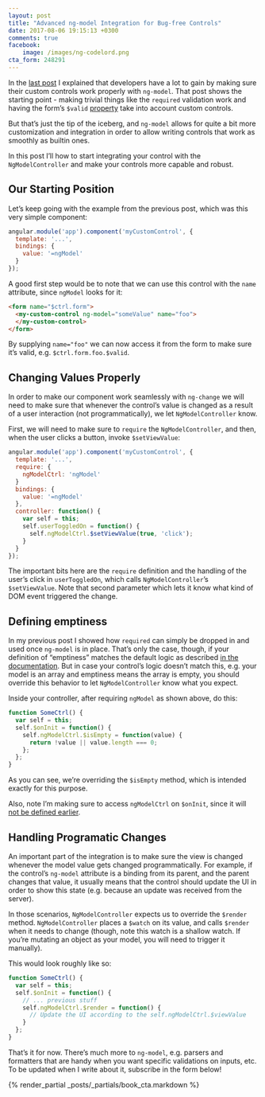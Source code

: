 ```yaml
---
layout: post
title: "Advanced ng-model Integration for Bug-free Controls"
date: 2017-08-06 19:15:13 +0300
comments: true
facebook:
    image: /images/ng-codelord.png
cta_form: 248291
---
```


In the [last post](http://www.codelord.net/2017/07/28/youre-not-using-ng-model-enough/) I explained that developers have a lot to gain by making sure their custom controls work properly with `ng-model`.
That post shows the starting point - making trivial things like the `required` validation work and having the form’s `$valid` [property](http://www.codelord.net/2017/07/02/angularjs-form-properties-guide/) take into account custom controls.

But that’s just the tip of the iceberg, and `ng-model` allows for quite a bit more customization and integration in order to allow writing controls that work as smoothly as builtin ones.

In this post I’ll how to start integrating your control with the `NgModelController` and make your controls more capable and robust.

## Our Starting Position

Let’s keep going with the example from the previous post, which was this very simple component:

```javascript
angular.module('app').component('myCustomControl', {
  template: '...',
  bindings: {
    value: '=ngModel'
  }
});
```

A good first step would be to note that we can use this control with the `name` attribute, since `ngModel` looks for it:

```html
<form name="$ctrl.form">
  <my-custom-control ng-model="someValue" name="foo">
  </my-custom-control>
</form>
```

By supplying `name="foo"` we can now access it from the form to make sure it’s valid, e.g. `$ctrl.form.foo.$valid`.

## Changing Values Properly

In order to make our component work seamlessly with `ng-change` we will need to make sure that whenever the control’s value is changed as a result of a user interaction (not programmatically), we let `NgModelController` know.

First, we will need to make sure to `require` the `NgModelController`, and then, when the user clicks a button, invoke `$setViewValue`:

```javascript
angular.module('app').component('myCustomControl', {
  template: '...',
  require: {
    ngModelCtrl: 'ngModel'
  }
  bindings: {
    value: '=ngModel'
  },
  controller: function() {
    var self = this;
    self.userToggledOn = function() {
      self.ngModelCtrl.$setViewValue(true, 'click');
    }
  }
});
```

The important bits here are the `require` definition and the handling of the user’s click in `userToggledOn`, which calls `NgModelController`’s `$setViewValue`.
Note that second parameter which lets it know what kind of DOM event triggered the change.

## Defining emptiness 

In my previous post I showed how `required` can simply be dropped in and used once `ng-model` is in place.
That’s only the case, though, if your definition of “emptiness” matches the default logic as described [in the documentation](https://docs.angularjs.org/api/ng/type/ngModel.NgModelController#$isEmpty).
But in case your control’s logic doesn’t match this, e.g. your model is an array and emptiness means the array is empty, you should override this behavior to let `NgModelController` know what you expect.

Inside your controller, after requiring `ngModel` as shown above, do this:

```javascript
function SomeCtrl() {
  var self = this;
  self.$onInit = function() {
    self.ngModelCtrl.$isEmpty = function(value) {
      return !value || value.length === 0;
    };
  };
}
```

As you can see, we’re overriding the `$isEmpty` method, which is intended exactly for this purpose.

Also, note I’m making sure to access `ngModelCtrl` on `$onInit`, since it will [not be defined earlier](http://www.codelord.net/2017/01/01/angular-1-dot-6-is-here-what-you-need-to-know/).

## Handling Programatic Changes

An important part of the integration is to make sure the view is changed whenever the model value gets changed programmatically.
For example, if the control’s `ng-model` attribute is a binding from its parent, and the parent changes that value, it usually means that the control should update the UI in order to show this state (e.g. because an update was received from the server).

In those scenarios, `NgModelController` expects us to override the `$render` method.
`NgModelController` places a `$watch` on its value, and calls `$render` when it needs to change (though, note this watch is a shallow watch. If you’re mutating an object as your model, you will need to trigger it manually).

This would look roughly like so:

```javascript
function SomeCtrl() {
  var self = this;
  self.$onInit = function() {
    // ... previous stuff
    self.ngModelCtrl.$render = function() {
      // Update the UI according to the self.ngModelCtrl.$viewValue
    }
  };
}
```

That’s it for now.
There’s much more to `ng-model`, e.g. parsers and formatters that are handy when you want specific validations on inputs, etc.
To be updated when I write about it, subscribe in the form below!

{% render_partial _posts/_partials/book_cta.markdown %}
